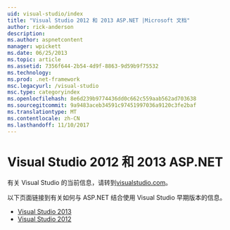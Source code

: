 ```yaml
---
uid: visual-studio/index
title: "Visual Studio 2012 和 2013 ASP.NET |Microsoft 文档"
author: rick-anderson
description: 
ms.author: aspnetcontent
manager: wpickett
ms.date: 06/25/2013
ms.topic: article
ms.assetid: 7356f644-2b54-4d9f-8863-9d59b9f75532
ms.technology: 
ms.prod: .net-framework
msc.legacyurl: /visual-studio
msc.type: categoryindex
ms.openlocfilehash: 8e6d239b9774436dd0c662c559aab562ad703638
ms.sourcegitcommit: 9a9483aceb34591c97451997036a9120c3fe2baf
ms.translationtype: MT
ms.contentlocale: zh-CN
ms.lasthandoff: 11/10/2017
---
```

# <a name="visual-studio-2012-and-2013-with-aspnet"></a>Visual Studio 2012 和 2013 ASP.NET

有关 Visual Studio 的当前信息，请转到[visualstudio.com](https://www.visualstudio.com)。

以下页面链接到有关如何与 ASP.NET 结合使用 Visual Studio 早期版本的信息。

- [Visual Studio 2013](overview/2013/index.md)
- [Visual Studio 2012](overview/2012/index.md)
